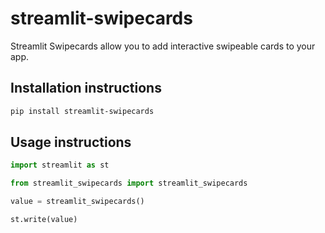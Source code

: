 # streamlit-swipecards

Streamlit Swipecards allow you to add interactive swipeable cards to your app.

## Installation instructions 

```sh
pip install streamlit-swipecards
```

## Usage instructions

```python
import streamlit as st

from streamlit_swipecards import streamlit_swipecards

value = streamlit_swipecards()

st.write(value)

